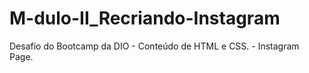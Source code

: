 # M-dulo-II_Recriando-Instagram
Desafio do Bootcamp da DIO - Conteúdo de HTML e CSS. - Instagram Page.
